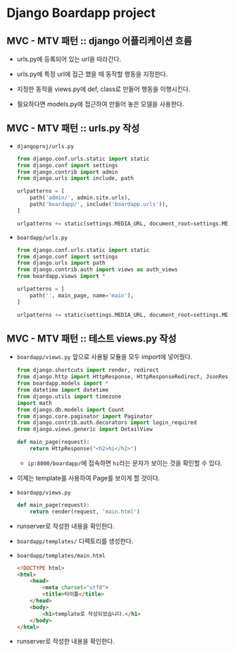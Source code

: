 # Django Boardapp project

## MVC - MTV 패턴 :: django 어플리케이션 흐름

- urls.py에 등록되어 있는 url을 따라간다.

- urls.py에 특정 url에 접근 했을 때 동작할 행동을 지정한다.

- 지정한 동작을 views.py에 def, class로 만들어 행동을 이행시킨다.

- 필요하다면 models.py에 접근하여 만들어 놓은 모델을 사용한다.

## MVC - MTV 패턴 :: urls.py 작성

- `djangoproj/urls.py`

    ```python
    from django.conf.urls.static import static
    from django.conf import settings
    from django.contrib import admin
    from django.urls import include, path

    urlpatterns = [
        path('admin/', admin.site.urls),
        path('boardapp/', include('boardapp.urls')),
    ]

    urlpatterns += static(settings.MEDIA_URL, document_root=settings.MEDIA_ROOT)
    ```

- `boardapp/urls.py`

    ```python
    from django.conf.urls.static import static
    from django.conf import settings
    from django.urls import path
    from django.contrib.auth import views as auth_views
    from boardapp.views import *

    urlpatterns = [
        path('', main_page, name='main'),
    ]

    urlpatterns += static(settings.MEDIA_URL, document_root=settings.MEDIA_ROOT)
    ```

## MVC - MTV 패턴 :: 테스트 views.py 작성

- `boardapp/views.py` 앞으로 사용될 모듈을 모두 import에 넣어줬다.

    ```python
    from django.shortcuts import render, redirect
    from django.http import HttpResponse, HttpResponseRedirect, JsonResponse
    from boardapp.models import *
    from datetime import datetime
    from django.utils import timezone
    import math
    from django.db.models import Count
    from django.core.paginator import Paginator
    from django.contrib.auth.decorators import login_required
    from django.views.generic import DetailView

    def main_page(request):
        return HttpResponse("<h2>hi</h2>")
    ```

    - `ip:8000/boardapp/`에 접속하면 `hi`라는 문자가 보이는 것을 확인할 수 있다.

- 이제는 template를 사용하여 Page를 보이게 할 것이다.

- `boardapp/views.py`

    ```python
    def main_page(request):
        return render(request, 'main.html')
    ```

- runserver로 작성한 내용을 확인한다.

- `boardapp/templates/` 디렉토리를 생성한다.
- `boardapp/templates/main.html`

    ```html
    <!DOCTYPE html>
    <html>
        <head>
            <meta charset="utf8">
            <title>타이틀</title>
        </head>
        <body>
            <h1>template로 작성되었습니다.</h1>
        </body>
    </html>
    ```

- runserver로 작성한 내용을 확인한다.